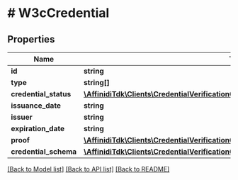 # # W3cCredential

## Properties

Name | Type | Description | Notes
------------ | ------------- | ------------- | -------------
**id** | **string** |  | [optional]
**type** | **string[]** |  |
**credential_status** | [**\AffinidiTdk\Clients\CredentialVerificationClient\Model\W3cCredentialStatus**](W3cCredentialStatus.md) |  | [optional]
**issuance_date** | **string** |  |
**issuer** | **string** |  |
**expiration_date** | **string** |  | [optional]
**proof** | [**\AffinidiTdk\Clients\CredentialVerificationClient\Model\W3cProof**](W3cProof.md) |  |
**credential_schema** | [**\AffinidiTdk\Clients\CredentialVerificationClient\Model\W3cCredentialCredentialSchema**](W3cCredentialCredentialSchema.md) |  | [optional]

[[Back to Model list]](../../README.md#models) [[Back to API list]](../../README.md#endpoints) [[Back to README]](../../README.md)
